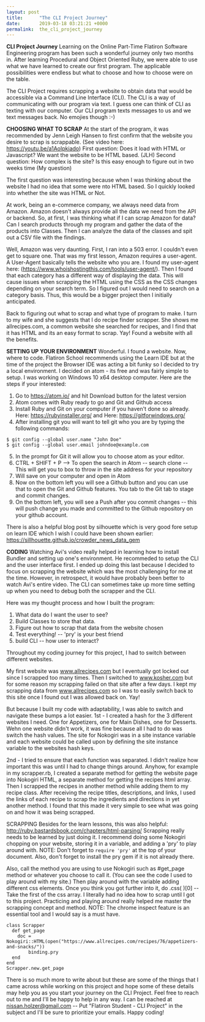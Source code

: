 ```yaml
---
layout: post
title:      "The CLI Project Journey"
date:       2019-03-18 03:21:21 +0000
permalink:  the_cli_project_journey
---
```


**CLI Project Journey**
Learning on the Online Part-Time Flatiron Software Engineering program has been such a wonderful journey only two months in. After learning Procedural and Object Oriented Ruby, we were able to use what we have learned to create our first program.  The applicable possibilities were endless but what to choose and how to choose were on the table.

The CLI Project requires scrapping a website to obtain data that would be accessible via a Command Line Interface (CLI). The CLI is a way of communicating with our program via text. I guess one can think of CLI as texting with our computer. Our CLI program texts messages to us and we text messages back. No emojies though :-) 

**CHOOSING WHAT TO SCRAP**
At the start of the program, it was recommended by Jenn Leigh Hansen to first confirm that the website you desire to scrap is scrappable. (See video here: https://youtu.be/a1AoIpkiado)
First question: Does it load with HTML or Javascript? We want the website to be HTML based. (JLH)
Second question: How complex is the site? Is this easy enough to figure out in two weeks time (My question)

The first question was interesting because when I was thinking about the website I had no idea that some were nto HTML based. So I quickly looked into whether the site was HTML or Not. 

At work, being an e-commerce company, we always need data from Amazon. Amazon doesn't always provide all the data we need from the API or backend. So, at first, I was thinking what if I can scrap Amazon for data? Can I search products through my program and gather the data of the products into Classes. Then I can analyze the data of the classes and spit out a CSV file with the findings. 

Well, Amazon was very daunting. First, I ran into a 503 error. I couldn't even get to square one. That was my first lesson, Amazon requires a user-agent. A User-Agent basically tells the website who you are. I found my user-agent here: (https://www.whoishostingthis.com/tools/user-agent/). Then I found that each category has a different way of displaying the data. This will cause issues when scrapping the HTML using the CSS as the CSS changes depending on your search term. So I figured out I would need to search on a category basis. Thus, this would be a bigger project then I initially anticipated. 

Back to figuring out what to scrap and what type of program to make. I turn to my wife and she suggests that I do recipe finder scrapper. She shows me allrecipes.com, a common website she searched for recipes, and I find that it has HTML and its an easy format to scrap. Yay! Found a website with all the benefits. 

**SETTING UP YOUR ENVIRONMENT**
Wonderful. I found a website. Now, where to code. Flatiron School recommends using the Learn IDE but at the time of the project the Browser IDE was acting a bit funky so I decided to try a local environment. I decided on atom - its free and was fairly simple to setup. 
I was working on Windows 10  x64 desktop computer.
Here are the steps if your interested:
1. Go to https://atom.io/ and hit Download button for the latest version
2. Atom comes with Ruby ready to go and Git and Github access
3. Install Ruby and Git on your computer if you haven't done so already. Here: https://rubyinstaller.org/ and Here: https://gitforwindows.org/
4. After installing git you will want to tell git who you are by typing the following commands:
```
$ git config --global user.name "John Doe"
$ git config --global user.email johndoe@example.com
```
5. In the prompt for Git it will allow you to choose atom as your editor.
6. CTRL + SHIFT + P --> To open the search in Atom -- search clone -- This will get you to box to throw in the site address for your repository
7. Will save on your computer and open in Atom
8. Now on the bottom left you will see a Github button and you can use that to open the Git and Github features. You tab to the Git tab to stage and commit changes.
9. On the bottom left, you will see a Push after you commit changes -- this will push change you made and committed to the Github repository on your github account.

There is also a helpful blog post by silhouette which is very good fore setup on learn IDE which I wish I could have been shown earlier: https://sillhouette.github.io/crowder_news_data_gem

**CODING**
Watching Avi's video really helped in learning how to install Bundler and setting up one's environment. He recommeded to setup the CLI and the user interface first. I ended up doing this last because I decided to focus on scrapping the website which was the most challenging for me at the time. However, in retrospect, it would have probably been better to watch Avi's entire video. The CLI can sometimes take up more time setting up when you need to debug both the scrapper and the CLI.

Here was my thought process and how I built the program:
1. What data do I want the user to see? 
2. Build Classes to store that data.
3. Figure out how to scrap that data from the website chosen
4. Test everything! -- 'pry' is your best friend
5. build CLI -- how user to interact? 

Throughout my coding journey for this project, I had to switch between different websites. 

My first website was www.allrecipes.com but I eventually got locked out since I scrapped too many times.
Then I switched to www.kosher.com but for some reason my scrapping failed on that site after a few days.
I kept my scrapping data from www.allrecipes.com so I was to easily switch back to this site once I found out I was allowed back on. Yay!

But because I built my code with adaptability, I was able to switch and navigate these bumps a lot easier.
1st - I created a hash for the 3 different websites I need. One for Appetizers, one for Main Dishes, one for Desserts. Wehn one website didn't work, it was fine because all I had to do was switch the hash values. The site for Nokogiri was in a site instance variable and each website could be called upon by defining the site instance variable to the websites hash keys. 

2nd - I tried to ensure that each function was separated. I didn't realize how important this was until I had to change things around. Anyhow, for example in my scrapper.rb, I created a separate method for getting the website page into Nokogiri HTML, a separate method for getting the recipes html array. Then I scrapped the recipes in another method while adding them to my recipe class. After receiving the recipe titles, descriptions, and links, I used the links of each recipe to scrap the ingredients and directions in yet another method. I found that this made it very simple to see what was going on and how it was being scrapped.

SCRAPPING
Besides for the learn lessons, this was also helpful: http://ruby.bastardsbook.com/chapters/html-parsing/
Scrapping really needs to be learned by just doing it. 
I recommend doing some Nokogiri chopping on your website, storing it in a variable, and adding a 'pry' to play around with. 
NOTE: Don't forget to ```require 'pry'``` at the top of your document. Also, don't forget to install the pry gem if it is not already there. 

Also, call the method you are using to use Nokogiri such as #get_page method or whatever you choose to call it. (You can see the code I used to play around with my site.) Then play around with the variable adding different css elements. Once you think you got further into it, do .css( )[0] -- Take the first of the css array. I literally had no idea how to scrap until I got to this project. Practicing and playing around really helped me master the scrapping concept and method. NOTE: The chrome inspect feature is an essential tool and I would say is a must have.
```
class Scrapper
  def get_page
    doc = Nokogiri::HTML(open("https://www.allrecipes.com/recipes/76/appetizers-and-snacks/"))
		binding.pry
  end
end
Scrapper.new.get_page
```

There is so much more to write about but these are some of the things that I came across while working on this project and hope some of these details may help you as you start your journey on the CLI Project. Feel free to reach out to me and I'll be happy to help in any way. I can be reached at nissan.holzer@gmail.com -- Put "Flatiron Student - CLI Project" in the subject and I'll be sure to prioritize your emails. Happy coding!


